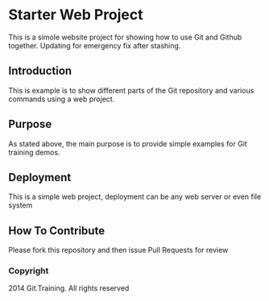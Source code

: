 # Starter Web Project

This is a simole website project for showing how to use Git and 
Github together. Updating for emergency fix after stashing. 

## Introduction

This is example is to show different parts of the Git repository and various commands using a web project.

## Purpose

As stated above, the main purpose is to provide simple examples for Git training demos.

## Deployment 

This is a simple web project, deployment can be any web server or even file system 

## How To Contribute

Please fork this repository and then issue Pull Requests for review

### Copyright

2014 Git.Training. All rights reserved




